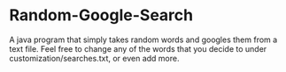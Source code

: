 # Random-Google-Search
A java program that simply takes random words and googles them from a text file.
Feel free to change any of the words that you decide to under customization/searches.txt, or even add more.
